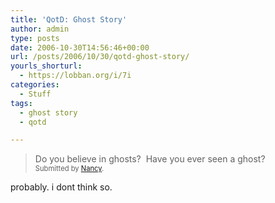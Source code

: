 ```yaml
---
title: 'QotD: Ghost Story'
author: admin
type: posts
date: 2006-10-30T14:56:46+00:00
url: /posts/2006/10/30/qotd-ghost-story/
yourls_shorturl:
  - https://lobban.org/i/7i
categories:
  - Stuff
tags:
  - ghost story
  - qotd

---
```

> Do you believe in ghosts?&#160; Have you ever seen a ghost?&#160;   
> <span style="font-size: 0.8em">Submitted by <a class="enclosure-inline-user" href="http://nheiges.vox.com/">Nancy</a>.</span>

probably. i dont think so.
